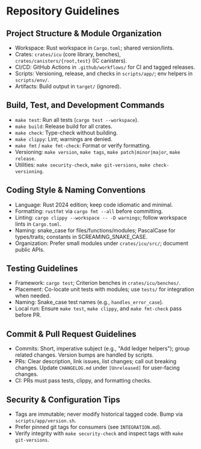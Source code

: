 # Repository Guidelines

## Project Structure & Module Organization
- Workspace: Rust workspace in `Cargo.toml`; shared version/lints.
- Crates: `crates/icu` (core library, benches), `crates/canisters/{root,test}` (IC canisters).
- CI/CD: GitHub Actions in `.github/workflows/` for CI and tagged releases.
- Scripts: Versioning, release, and checks in `scripts/app/`; env helpers in `scripts/env/`.
- Artifacts: Build output in `target/` (ignored).

## Build, Test, and Development Commands
- `make test`: Run all tests (`cargo test --workspace`).
- `make build`: Release build for all crates.
- `make check`: Type-check without building.
- `make clippy`: Lint; warnings are denied.
- `make fmt` / `make fmt-check`: Format or verify formatting.
- Versioning: `make version`, `make tags`, `make patch|minor|major`, `make release`.
- Utilities: `make security-check`, `make git-versions`, `make check-versioning`.

## Coding Style & Naming Conventions
- Language: Rust 2024 edition; keep code idiomatic and minimal.
- Formatting: `rustfmt` via `cargo fmt --all` before committing.
- Linting: `cargo clippy --workspace -- -D warnings`; follow workspace lints in `Cargo.toml`.
- Naming: snake_case for files/functions/modules; PascalCase for types/traits; constants in SCREAMING_SNAKE_CASE.
- Organization: Prefer small modules under `crates/icu/src/`; document public APIs.

## Testing Guidelines
- Framework: `cargo test`; Criterion benches in `crates/icu/benches/`.
- Placement: Co-locate unit tests with modules; use `tests/` for integration when needed.
- Naming: Snake_case test names (e.g., `handles_error_case`).
- Local run: Ensure `make test`, `make clippy`, and `make fmt-check` pass before PR.

## Commit & Pull Request Guidelines
- Commits: Short, imperative subject (e.g., "Add ledger helpers"); group related changes. Version bumps are handled by scripts.
- PRs: Clear description, link issues, list changes; call out breaking changes. Update `CHANGELOG.md` under `[Unreleased]` for user-facing changes.
- CI: PRs must pass tests, clippy, and formatting checks.

## Security & Configuration Tips
- Tags are immutable; never modify historical tagged code. Bump via `scripts/app/version.sh`.
- Prefer pinned git tags for consumers (see `INTEGRATION.md`).
- Verify integrity with `make security-check` and inspect tags with `make git-versions`.

